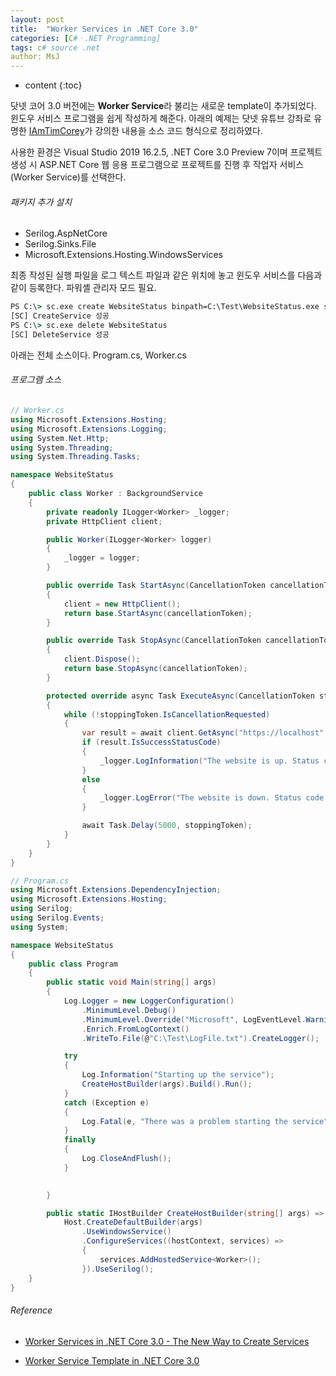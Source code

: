```yaml
---
layout: post
title:  "Worker Services in .NET Core 3.0"
categories: [C#ㆍ.NET Programming]
tags: c# source .net
author: MsJ
---
```


* content
{:toc}

닷넷 코어 3.0 버전에는 **Worker Service**라 불리는 새로운 template이 추가되었다. 윈도우 서비스 프로그램을 쉽게 작성하게 해준다. 아래의 예제는 닷넷 유튜브 강좌로 유명한 [IAmTimCorey](https://www.youtube.com/channel/UC-ptWR16ITQyYOglXyQmpzw)가 강의한 내용을 소스 코드 형식으로 정리하였다.

사용한 환경은 Visual Studio 2019 16.2.5, .NET Core 3.0 Preview 7이며 프로젝트 생성 시 ASP.NET Core 웹 응용 프로그램으로 프로젝트를 진행 후 작업자 서비스(Worker Service)를 선택한다.

###### 패키지 추가 설치

* Serilog.AspNetCore
* Serilog.Sinks.File
* Microsoft.Extensions.Hosting.WindowsServices

최종 작성된 실행 파일을 로그 텍스트 파일과 같은 위치에 놓고 윈도우 서비스를 다음과 같이 등록한다. 파워셸 관리자 모드 필요.

```bat
PS C:\> sc.exe create WebsiteStatus binpath=C:\Test\WebsiteStatus.exe start=auto
[SC] CreateService 성공
PS C:\> sc.exe delete WebsiteStatus
[SC] DeleteService 성공
```

아래는 전체 소스이다. Program.cs, Worker.cs





###### 프로그램 소스

```cs
// Worker.cs
using Microsoft.Extensions.Hosting;
using Microsoft.Extensions.Logging;
using System.Net.Http;
using System.Threading;
using System.Threading.Tasks;

namespace WebsiteStatus
{
    public class Worker : BackgroundService
    {
        private readonly ILogger<Worker> _logger;
        private HttpClient client;

        public Worker(ILogger<Worker> logger)
        {
            _logger = logger;
        }

        public override Task StartAsync(CancellationToken cancellationToken)
        {
            client = new HttpClient();
            return base.StartAsync(cancellationToken);
        }

        public override Task StopAsync(CancellationToken cancellationToken)
        {
            client.Dispose();
            return base.StopAsync(cancellationToken);
        }

        protected override async Task ExecuteAsync(CancellationToken stoppingToken)
        {
            while (!stoppingToken.IsCancellationRequested)
            {
                var result = await client.GetAsync("https://localhost", stoppingToken);
                if (result.IsSuccessStatusCode)
                {
                    _logger.LogInformation("The website is up. Status code {StatusCode}", result.StatusCode);
                }
                else
                {
                    _logger.LogError("The website is down. Status code {StatusCode}", result.StatusCode);
                }

                await Task.Delay(5000, stoppingToken);
            }
        }
    }
}
```

```cs
// Program.cs
using Microsoft.Extensions.DependencyInjection;
using Microsoft.Extensions.Hosting;
using Serilog;
using Serilog.Events;
using System;

namespace WebsiteStatus
{
    public class Program
    {
        public static void Main(string[] args)
        {
            Log.Logger = new LoggerConfiguration()
                .MinimumLevel.Debug()
                .MinimumLevel.Override("Microsoft", LogEventLevel.Warning)
                .Enrich.FromLogContext()
                .WriteTo.File(@"C:\Test\LogFile.txt").CreateLogger();

            try
            {
                Log.Information("Starting up the service");
                CreateHostBuilder(args).Build().Run();
            }
            catch (Exception e)
            {
                Log.Fatal(e, "There was a problem starting the service");
            }
            finally
            {
                Log.CloseAndFlush();
            }

            
        }

        public static IHostBuilder CreateHostBuilder(string[] args) =>
            Host.CreateDefaultBuilder(args)
                .UseWindowsService()
                .ConfigureServices((hostContext, services) =>
                {
                    services.AddHostedService<Worker>();
                }).UseSerilog();
    }
}
```

###### Reference
* [Worker Services in .NET Core 3.0 - The New Way to Create Services](https://www.youtube.com/watch?v=PzrTiz_NRKA)

* [Worker Service Template in .NET Core 3.0](https://dzone.com/articles/worker-service-template-in-net-core-30)
